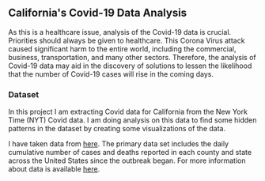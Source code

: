 ## California's Covid-19 Data Analysis

As this is a healthcare issue, analysis of the Covid-19 data is crucial. Priorities should always be given to healthcare. This Corona Virus attack caused significant harm to the entire world, including the commercial, business, transportation, and many other sectors. Therefore, the analysis of Covid-19 data may aid in the discovery of solutions to lessen the likelihood that the number of Covid-19 cases will rise in the coming days.

### Dataset

In this project I am extracting Covid data for California from the New York Time (NYT) Covid data. I am doing analysis on this data to find some hidden patterns in the dataset by creating some visualizations of the data.

I have taken data from [here]("https://raw.githubusercontent.com/nytimes/covid-19-data/master/rolling-averages/us-counties.csv"). The primary data set includes the daily cumulative number of cases and deaths reported in each county and state across the United States since the outbreak began. For more information about data is available [here](https://github.com/nytimes/covid-19-data).
